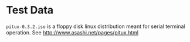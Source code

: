 Test Data
=========

`pitux-0.3.2.iso` is a floppy disk linux distribution meant for serial terminal operation.
See http://www.asashi.net/pages/pitux.html

